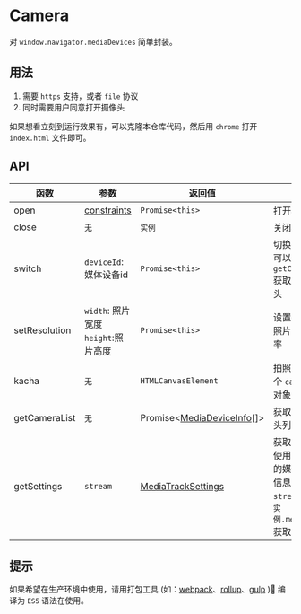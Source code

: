 ﻿# Camera

对 `window.navigator.mediaDevices` 简单封装。

## 用法

1. 需要 `https` 支持，或者 `file` 协议
2. 同时需要用户同意打开摄像头

如果想看立刻到运行效果有，可以克隆本仓库代码，然后用 `chrome` 打开 `index.html` 文件即可。

## API

函数 | 参数 | 返回值 | 说明
--- | --- | --- | ---
open | [constraints](https://developer.mozilla.org/en-US/docs/Web/API/MediaStreamConstraints) | `Promise<this>` |打开相机
close | `无` | `实例`  | 关闭相机 |
switch | `deviceId`: 媒体设备id | `Promise<this>` | 切换摄像头，可以通过 `getCameraList` 获取所有摄像头
setResolution | `width`: 照片宽度<br>`height`:照片高度 |  `Promise<this>` |设置拍出来的照片实际分辨率
kacha | `无` | `HTMLCanvasElement` | 拍照，返回一个 `canvas` dom对象
getCameraList | `无` | Promise<[MediaDeviceInfo](https://developer.mozilla.org/zh-CN/docs/Web/API/MediaDeviceInfo)[]> | 获取可用摄像头列表
getSettings | `stream` | [MediaTrackSettings](https://developer.mozilla.org/en-US/docs/Web/API/MediaStreamConstraints) | 获取当前正在使用的摄像头的媒体流设置信息，参数 `stream` 可通过 `实例.mediaStream` 获取

## 提示

如果希望在生产环境中使用，请用打包工具 (如：[webpack](https://webpack.js.org/)、[rollup](https://rollupjs.org/guide/en)、[gulp](https://gulpjs.com/) ) 编译为 `ES5` 语法在使用。
